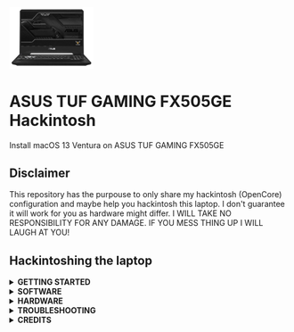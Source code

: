 <a href="https://www.asus.com/it/supportonly/fx505ge/helpdesk_knowledge/"><img src="https://github.com/usefulstuffs/ASUS-TUF-GAMING-FX505GE-Hackintosh/blob/main/66936053_8228631142.jpg?raw=true" width="30%" height="30%"></a>

# ASUS TUF GAMING FX505GE Hackintosh
Install macOS 13 Ventura on ASUS TUF GAMING FX505GE

## Disclaimer
This repository has the purpouse to only share my hackintosh (OpenCore) configuration and maybe help you hackintosh this laptop.
I don't guarantee it will work for you as hardware might differ.
I WILL TAKE NO RESPONSIBILITY FOR ANY DAMAGE. IF YOU MESS THING UP I WILL LAUGH AT YOU!

## Hackintoshing the laptop
<details>
  <summary><strong> GETTING STARTED </strong></summary>
  <br>
  
  > ### Windows
  1. Download the [EFI](https://github.com/usefulstuffs/ASUS-TUF-GAMING-FX505GE-Hackintosh/releases) from this repository
  2. Download [MacRecovery for Windows](https://github.com/usefulstuffs/macrecovery.exe/releases/latest/download/macrecovery.exe)
  3. Take an USB with atleast 4 GB and completely format it with rufus (filesystem must be FAT32 or Large FAT32).
  4. Copy the EFI folder from the zip you have downloaded.
  5. Now go to the downloads and open a command prompt here.
  6. Run the command ``macrecovery.exe -b Mac-B4831CEBD52A0C4C -m 00000000000000000 download`` to download the recovery of macOS Ventura
  7. When it finishes, copy the ``com.apple.recovery.boot`` to the root of the USB.
  8. The root of the USB should now have 2 folders: ``com.apple.recovery.boot`` and ``EFI``
  9. Now you might want to generate a serial for your "Fake Mac", for this use the [GenSMBIOS](https://github.com/corpnewt/GenSMBIOS) tool.
  10. Now reboot and spam esc until you see the boot menu.
  11. Select with the arrow keys your USB, then select again the name of the USB.
  12. If you get to the language picker, congrats! You have booted successfully macOS. Now the install is like a real Mac.
  13. Select disk utility and erase ENTIRELY your disk by enabling all volumes
  14. Give it a name, personally I reccommend "Macintosh SSD"
  15. Once it's done, close disk utility
  16. Connect to Wi-Fi or connect via Ethernet
  17. Select install macOS Ventura
  18. Hit next and agree the license agreement
  19. Select your disk and wait until it installs
  20. You should now get the macOS configuration, complete it.
  21. Now you need to mount the EFI partition or else you can't boot macOS without the USB. You'll use [MountEFI](https://github.com/corpnewt/MountEFI).
  22. Now copy the EFI golder from the USB to the EFI partition you see in finder and you can finally disconnect the USB.
  23. Eject also the EFI partition to unmount it
  24. Enjoy.
> ### Linux
Guide is coming soon.
</details>

<details>
<summary><strong> SOFTWARE </strong></summary>
  
| | Version |
| ---: | :--- |
| ``OpenCore`` | 0.9.7 (RELEASE) |
| ``Ventura`` | 13 |
| ``SMBIOS`` | MacBookPro15,3 |

</details>

<details>
<summary><strong> HARDWARE </strong></summary>
  
| | Device | macOS 13 Ventura compatibility |
| ---: | :--- | :--- |
| ``Chipset`` | Mobile Intel Chipset | No issues |
| ``CPU`` | Intel Core i7-8750H processor, 6 Cores / 12 Threads, 2.2GHz / 4.1GHz, 9MB Cache | No issues |
| ``Memory`` | 16GB dual-channel DDR4-2667MHz, up to 64GB | No issues |
| ``iGPU`` | Intel UHD Graphics 630 | No issues |
| ``dGPU`` | NVIDIA GeForce GTX 1050 Ti (4GB GDDR5 VRAM) | NVIDIA Drivers absent for Ventura. ACPI should be patched to disable dGPU |
| | HDMI 2.0B | HDMI connected directly to NVIDIA GPU and will not work in macOS |
| ``Storage`` | WDC PC SN520 SDAPNUW-256G-1002 | No issues  |
| ``Screen`` | 15.6" Full HD 60Hz, 1920 x 1080 IPS |  No issues |
| ``Webcam`` | Built-in IR HD webcam (1MP / 720P) |  No issues |
| ``WiFi`` | Intel(R) Wireless-AC 9462 | No issues |
| ``Input & Output`` | USB 3.1 Gen 1 (USB-A) x3 | No issues |
| ``Soundboard`` | Realtek ALC235 | No issues |
| ``Battery`` | 4 Cells, 48Whr | About 3-5h after proper Power Management configuration. |
| ``Keyboard`` | Backlight Keyboard Multicolor | After waking up from sleep backlights are not working. |
| ``Touchpad`` | ELAN1200 Touchpad | Not working for now. Please use an [USB mouse](https://www.amazon.com/s?k=usb+mouse). |

</details>

<details>
  <summary><strong> TROUBLESHOOTING </strong></summary>
  
  * Use [Google](https://google.com) or [Bing](https://bing.com) or whatever search engine to search for problem fixes.
  * Check [OpenCore Forums](https://github.com/acidanthera/OpenCorePkg/blob/master/Docs/FORUMS.md) also for problem fixes and for known issues.
</details>

<details>
<summary><strong> CREDITS </strong></summary>
  
* [Dortania](https://dortania.github.io/) - for Vanilla guides
* [Acidanthera](https://github.com/acidanthera) - for OpenCore and lots of kexts
* [RehabMan](https://github.com/RehabMan) - for ACPI patching guides
</details>
